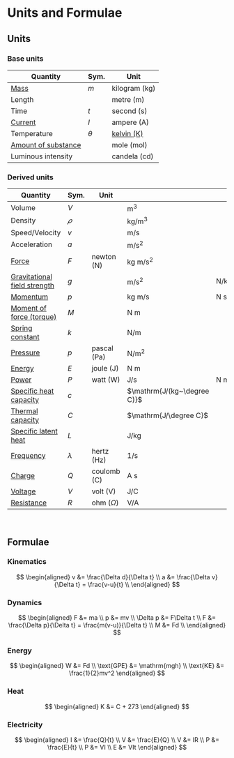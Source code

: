 # Units and Formulae

## Units

### Base units

| Quantity                                               | Sym.     | Unit                                 |
| ------------------------------------------------------ | -------- | ------------------------------------ |
| [Mass](./mass-and-weight.md)                           | $m$      | kilogram $(\mathrm{kg})$             |
| Length                                                 |          | metre $(\mathrm{m})$                 |
| Time                                                   | $t$      | second $(\mathrm{s})$                |
| [Current](./current-voltage-and-resistance.md#current) | $I$      | ampere $(\mathrm{A})$                |
| Temperature                                            | $\theta$ | [kelvin $(\mathrm{K})$](./kelvin.md) |
| [Amount of substance](../chemistry/moles.md)           |          | mole $(\mathrm{mol})$                |
| Luminous intensity                                     |          | candela $(\mathrm{cd})$              |

### Derived units

| Quantity                                                         | Sym.      | Unit                   |                             |                  |
| ---------------------------------------------------------------- | --------- | ---------------------- | --------------------------- | ---------------- |
| Volume                                                           | $V$       |                        | $\mathrm{m^3}$              |                  |
| Density                                                          | $𝜌$       |                        | $\mathrm{kg/m^3}$           |                  |
| Speed/Velocity                                                   | $v$       |                        | $\mathrm{m/s}$              |                  |
| Acceleration                                                     | $a$       |                        | $\mathrm{m/s^2}$            |                  |
| [Force](./newtons-laws-of-motion.md#second-law)                  | $F$       | newton $(\mathrm{N})$  | $\mathrm{kg~m/s^2}$         |                  |
| [Gravitational field strength](./mass-and-weight.md)             | $g$       |                        | $\mathrm{m/s^2}$            | $\mathrm{N/kg}$  |
| [Momentum](./momentum.md)                                        | $p$       |                        | $\mathrm{kg~m/s}$           | $\mathrm{N~s}$   |
| [Moment of force (torque)](./moment-of-force.md)                 | $M$       |                        | $\mathrm{N~m}$              |                  |
| [Spring constant](./hookes-law.md)                               | $k$       |                        | $\mathrm{N/m}$              |                  |
| [Pressure](./pressure.md)                                        | $p$       | pascal $(\mathrm{Pa})$ | $\mathrm{N/m^2}$            |                  |
| [Energy](./energy.md)                                            | $E$       | joule $(\mathrm{J})$   | $\mathrm{N~m}$              |                  |
| [Power](./power.md)                                              | $P$       | watt $(\mathrm{W})$    | $\mathrm{J/s}$              | $\mathrm{N~m/s}$ |
| [Specific heat capacity](./specific-heat-capacity.md)            | $c$       |                        | $\mathrm{J/(kg~\degree C)}$ |                  |
| [Thermal capacity](./specific-heat-capacity.md#thermal-capacity) | $C$       |                        | $\mathrm{J/\degree C}$      |                  |
| [Specific latent heat](./specific-latent-heat.md)                | $L$       |                        | $\mathrm{J/kg}$             |                  |
| [Frequency](./waves.md#properties-of-waves)                      | $\lambda$ | hertz $(\mathrm{Hz})$  | $\mathrm{1/s}$              |                  |
| [Charge](./charge.md)                                            | $Q$       | coulomb $(\mathrm{C})$ | $\mathrm{A~s}$              |                  |
| [Voltage](./current-voltage-and-resistance.md#voltage)           | $V$       | volt $(\mathrm{V})$    | $\mathrm{J/C}$              |                  |
| [Resistance](./current-voltage-and-resistance.md#resistance)     | $R$       | ohm $(\Omega)$         | $\mathrm{V/A}$              |                  |

<br>

## Formulae

### Kinematics

$$
\begin{aligned}
  v &= \frac{\Delta d}{\Delta t} \\
  a &= \frac{\Delta v}{\Delta t} = \frac{v-u}{t} \\
\end{aligned}
$$

### Dynamics

$$
\begin{aligned}
  F &= ma \\
  p &= mv \\
  \Delta p &= F\Delta t \\
  F &= \frac{\Delta p}{\Delta t} = \frac{m(v-u)}{\Delta t} \\
  M &= Fd \\
\end{aligned}
$$

### Energy

$$
\begin{aligned}
  W &= Fd \\
  \text{GPE} &= \mathrm{mgh} \\
  \text{KE} &= \frac{1}{2}mv^2
\end{aligned}
$$

### Heat

$$
\begin{aligned}
  K &= C + 273
\end{aligned}
$$

### Electricity

$$
\begin{aligned}
  I &= \frac{Q}{t} \\
  V &= \frac{E}{Q} \\
  V &= IR \\
  P &= \frac{E}{t} \\
  P &= VI \\
  E &= VIt
\end{aligned}
$$
